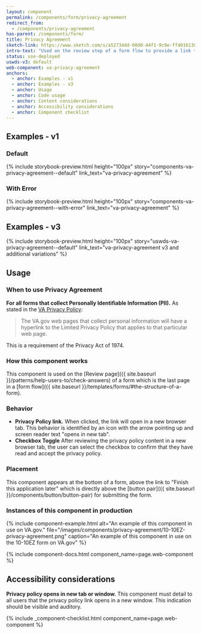 ```yaml
---
layout: component
permalink: /components/form/privacy-agreement
redirect_from:
  - /components/privacy-agreement
has-parent: /components/form/
title: Privacy Agreement
sketch-link: https://www.sketch.com/s/a52734dd-00d0-44f1-9c9e-ff4016130e5c/p/EB404E82-9D9D-4D3F-BEDC-00D323499F1D/canvas
intro-text: "Used on the review step of a form flow to provide a link to the privacy policy content and provide a confirmation checkbox."
status: use-deployed
uswds-v3: default
web-component: va-privacy-agreement
anchors:
  - anchor: Examples - v1
  - anchor: Examples - v3
  - anchor: Usage
  - anchor: Code usage
  - anchor: Content considerations
  - anchor: Accessibility considerations
  - anchor: Component checklist
---
```


## Examples - v1

### Default

{% include storybook-preview.html height="100px" story="components-va-privacy-agreement--default" link_text="va-privacy-agreement" %}

### With Error

{% include storybook-preview.html height="100px" story="components-va-privacy-agreement--with-error" link_text="va-privacy-agreement" %}

## Examples - v3

{% include storybook-preview.html height="100px" story="uswds-va-privacy-agreement--default" link_text="va-privacy-agreement v3 and additional variations" %}


## Usage

### When to use Privacy Agreement

**For all forms that collect Personally Identifiable Information (PII).** As stated in the [VA Privacy Policy](https://www.va.gov/privacy-policy/):

>  The VA.gov web pages that collect personal information will have a hyperlink to the Limited Privacy Policy that applies to that particular web page.

This is a requirement of the Privacy Act of 1974.

### How this component works

This component is used on the [Review page]({{ site.baseurl }}/patterns/help-users-to/check-answers) of a form which is the last page in a [form flow]({{ site.baseurl }}/templates/forms/#the-structure-of-a-form).

### Behavior

* **Privacy Policy link.** When clicked, the link will open in a new browser tab. This behavior is identified by an icon with the arrow pointing up and screen reader text "opens in new tab".
* **Checkbox Toggle** After reviewing the privacy policy content in a new browser tab, the user can select the checkbox to confirm that they have read and accept the privacy policy.

### Placement

This component appears at the bottom of a form, above the link to "Finish this application later" which is directly above the [button pair]({{ site.baseurl }}/components/button/button-pair) for submitting the form.

### Instances of this component in production

{% include component-example.html alt="An example of this component in use on VA.gov." file="/images/components/privacy-agreement/10-10EZ-privacy-agreement.png" caption="An example of this component in use on the 10-10EZ form on VA.gov" %}


{% include component-docs.html component_name=page.web-component %}

## Accessibility considerations

**Privacy policy opens in new tab or window.** This component must detail to all users that the privacy policy link opens in a new window. This indication should be visible and auditory.

{% include _component-checklist.html component_name=page.web-component %}